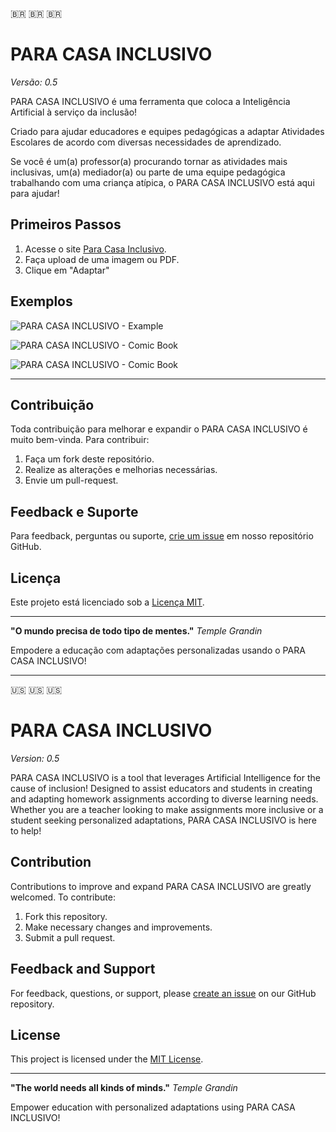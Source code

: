 🇧🇷 🇧🇷 🇧🇷

# PARA CASA INCLUSIVO

*Versão: 0.5*




PARA CASA INCLUSIVO é uma ferramenta que coloca a Inteligência Artificial à serviço da inclusão! 

Criado para ajudar educadores e equipes pedagógicas a adaptar Atividades Escolares de acordo com diversas necessidades de aprendizado.

Se você é um(a) professor(a) procurando tornar as atividades mais inclusivas, um(a) mediador(a) ou parte de uma equipe pedagógica trabalhando com uma criança atípica, o PARA CASA INCLUSIVO está aqui para ajudar!

## Primeiros Passos

1. Acesse o site [Para Casa Inclusivo](https://www.paracasainclusivo.com.br).
2. Faça upload de uma imagem ou PDF.
3. Clique em "Adaptar"

## Exemplos

![PARA CASA INCLUSIVO - Example](https://blobparacasa.blob.core.windows.net/stability-images/Example-1.png?sp=r&st=2024-03-10T18:33:47Z&se=2029-10-04T02:33:47Z&spr=https&sv=2022-11-02&sr=b&sig=IAUvzppVtHB00I9qHh%2BpwzzdC5pF6l2h3UvSCq8viKc%3D)

![PARA CASA INCLUSIVO - Comic Book](https://blobparacasa.blob.core.windows.net/stability-images/Example-2.png?sp=r&st=2024-03-10T18:35:21Z&se=2029-10-04T02:35:21Z&spr=https&sv=2022-11-02&sr=b&sig=9kOirobV5lVuIK8BOdUIopg8ReNpbV%2Bm1sGOtDQGrcY%3D) 

![PARA CASA INCLUSIVO - Comic Book](https://blobparacasa.blob.core.windows.net/stability-images/Example-11.png?sp=r&st=2023-10-01T13:54:01Z&se=2025-01-10T21:54:01Z&spr=https&sv=2022-11-02&sr=b&sig=8K6pdAzmQuger3c4uG3PINU23hupx7rjykzF%2BMhI34o%3D)

------

## Contribuição

Toda contribuição para melhorar e expandir o PARA CASA INCLUSIVO é muito bem-vinda. Para contribuir:

1. Faça um fork deste repositório.
2. Realize as alterações e melhorias necessárias.
3. Envie um pull-request.

## Feedback e Suporte

Para feedback, perguntas ou suporte, [crie um issue](https://github.com/luciocs/para-casa-inclusivo/issues) em nosso repositório GitHub.

## Licença

Este projeto está licenciado sob a [Licença MIT](https://github.com/luciocs/para-casa-inclusivo/blob/main/LICENSE).

---

**"O mundo precisa de todo tipo de mentes."**
*Temple Grandin*

Empodere a educação com adaptações personalizadas usando o PARA CASA INCLUSIVO!

---



🇺🇸 🇺🇸 🇺🇸

# PARA CASA INCLUSIVO

*Version: 0.5*


PARA CASA INCLUSIVO is a tool that leverages Artificial Intelligence for the cause of inclusion! 
Designed to assist educators and students in creating and adapting homework assignments according to diverse learning needs. 
Whether you are a teacher looking to make assignments more inclusive or a student seeking personalized adaptations, PARA CASA INCLUSIVO is here to help!

## Contribution

Contributions to improve and expand PARA CASA INCLUSIVO are greatly welcomed. To contribute:

1. Fork this repository.
2. Make necessary changes and improvements.
3. Submit a pull request.

## Feedback and Support

For feedback, questions, or support, please [create an issue](https://github.com/luciocs/para-casa-inclusivo/issues) on our GitHub repository.

## License

This project is licensed under the [MIT License](https://github.com/luciocs/para-casa-inclusivo/blob/main/LICENSE).

---

**"The world needs all kinds of minds."**
*Temple Grandin*

Empower education with personalized adaptations using PARA CASA INCLUSIVO!
